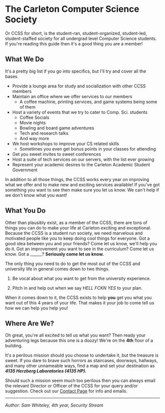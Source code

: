 <h1>The Carleton Computer Science Society</h1>

Or CCSS for short, is the student-ran, student-organized, student-led, student-staffed 
society for all undergrad level Computer Science students. If you're
reading this guide then it's a good thing you are a member!

## What We Do

It's a pretty big list if you go into specifics, but I'll try and cover all the
bases.

  - Provide a lounge area for study and socialization with other CCSS members
  - Maintain an office where we offer services to our members
    - A coffee machine, printing services, and game systems being some of them
  - Host a variety of events that we try to cater to Comp. Sci. students
    - Coffee Socials
    - Movie nights
    - Bowling and board game adventures
    - Tech and research talks
    - And way more
  - We host workshops to improve your CS related skills
    - Sometimes you even get bonus points in your classes for attending
  - Get you sweet invites to sweet conferences
  - Host a suite of tech services on our servers, with the list ever growing
  - Represent your academic desires to the Carleton Academic Student Government

In addition to all those things, the CCSS works every year on improving what we
offer and to make new and exciting services available! If you've got something
you want to see then make sure you let us know. We can't help if we don't know
what you want!

## What You Do

Other than plausibly exist, as a member of the CCSS, there are tons of things
you can do to make your life at Carleton exciting and
exceptional. Because the CCSS is a student run society, we need marvelous and
motivated people like you to keep doing cool things for everyone. Got a good
idea between you and your friends? Come let us know, we'll help you do it. Got
an improvement you want to see in the curriculum? Come let us know. Got a
\_\_\_\_\_\_? **Seriously come let us know.**

The only thing you need to do to get the most out of the CCSS and university
life in general comes down to two things.

1. Be vocal about what you want to get from the university experience.

2. Pitch in and help out when we say *HELL FCKN YES* to your plan.

When it comes down to it, the CCSS exists to help **you** get you what you want
out of this 4 years of your life. That makes it your job to come tell us how we
can help you help you!

## Where Are We?

Oh great, you're all excited to tell us what you want? Then ready your
adventuring legs because this one is a doozy! We're on the **4th** floor of a
building.

It's a perilous mission should you choose to undertake it, but the treasure is
sweet. If you dare to brave such horrors as staircases, doorways, hallways, and
many other unnameable ways, find a map and set your destination as ***4135
Herzberg Laboratories (4135 HP).***

Should such a mission seem much too perilous then you can always email the
relevant Director or Officer of the CCSS for your query and/or suggestion.
Check out our [Contact Page](../../contact-us.md) for info and emails.

* * *

*Author: Sam Whiteley, 4th year, Security Stream*
